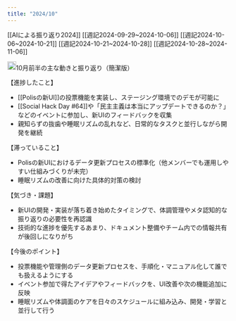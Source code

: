 ```yaml
---
title: "2024/10"
---
```


[[AIによる振り返り2024]]
[[週記2024-09-29~2024-10-06]]
[[週記2024-10-06~2024-10-21]]
[[週記2024-10-21~2024-10-28]]
[[週記2024-10-28~2024-11-06]]

<img src='https://scrapbox.io/api/pages/nishio/o1 Pro/icon' alt='o1 Pro.icon' height="19.5"/>10月前半の主な動きと振り返り（簡潔版）

【進捗したこと】
- [[Polisの新UI]]の投票機能を実装し、ステージング環境でのデモが可能に
- [[Social Hack Day #64]]や「民主主義は本当にアップデートできるのか？」などのイベントに参加し、新UIのフィードバックを収集
- 親知らずの抜歯や睡眠リズムの乱れなど、日常的なタスクと並行しながら開発を継続

【滞っていること】
- Polisの新UIにおけるデータ更新プロセスの標準化（他メンバーでも運用しやすい仕組みづくりが未完）
- 睡眠リズムの改善に向けた具体的対策の検討

【気づき・課題】
- 新UIの開発・実装が落ち着き始めたタイミングで、体調管理やメタ認知的な振り返りの必要性を再認識
- 技術的な進捗を優先するあまり、ドキュメント整備やチーム内での情報共有が後回しになりがち

【今後のポイント】
- 投票機能や管理側のデータ更新プロセスを、手順化・マニュアル化して誰でも扱えるようにする
- イベント参加で得たアイデアやフィードバックを、UI改善や次の機能追加に反映
- 睡眠リズムや体調面のケアを日々のスケジュールに組み込み、開発・学習と並行して行う
